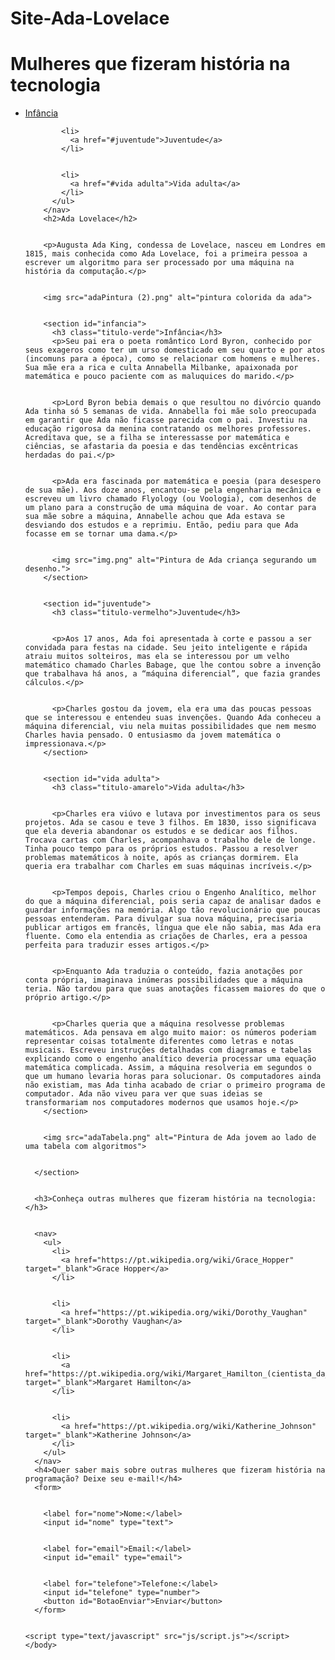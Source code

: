 # Site-Ada-Lovelace
<!DOCTYPE html>


  <html>
    <head>
      <title>Ada Lovelace</title> 
      <link href="css\style.css" rel="stylesheet"> 
    </head>
    <body>
      <h1>Mulheres que fizeram história na tecnologia</h1>
      <section> 
        <nav class="principal"> <nav id="menu">
          <ul> 
            <li> 
              <a href="#infancia">Infância</a>
            </li>


            <li> 
              <a href="#juventude">Juventude</a>
            </li>


            <li> 
              <a href="#vida adulta">Vida adulta</a>
            </li>
          </ul>
        </nav>    
        <h2>Ada Lovelace</h2>


        <p>Augusta Ada King, condessa de Lovelace, nasceu em Londres em 1815, mais conhecida como Ada Lovelace, foi a primeira pessoa a escrever um algoritmo para ser processado por uma máquina na história da computação.</p>


        <img src="adaPintura (2).png" alt="pintura colorida da ada"> 


        <section id="infancia"> 
          <h3 class="titulo-verde">Infância</h3>
          <p>Seu pai era o poeta romântico Lord Byron, conhecido por seus exageros como ter um urso domesticado em seu quarto e por atos (incomuns para a época), como se relacionar com homens e mulheres. Sua mãe era a rica e culta Annabella Milbanke, apaixonada por matemática e pouco paciente com as maluquices do marido.</p>


          <p>Lord Byron bebia demais o que resultou no divórcio quando Ada tinha só 5 semanas de vida. Annabella foi mãe solo preocupada em garantir que Ada não ficasse parecida com o pai. Investiu na educação rigorosa da menina contratando os melhores professores. Acreditava que, se a filha se interessasse por matemática e ciências, se afastaria da poesia e das tendências excêntricas herdadas do pai.</p>


          <p>Ada era fascinada por matemática e poesia (para desespero de sua mãe). Aos doze anos, encantou-se pela engenharia mecânica e escreveu um livro chamado Flyology (ou Voologia), com desenhos de um plano para a construção de uma máquina de voar. Ao contar para sua mãe sobre a máquina, Annabelle achou que Ada estava se desviando dos estudos e a reprimiu. Então, pediu para que Ada focasse em se tornar uma dama.</p>


          <img src="img.png" alt="Pintura de Ada criança segurando um desenho."> 
        </section> 


        <section id="juventude">
          <h3 class="titulo-vermelho">Juventude</h3>


          <p>Aos 17 anos, Ada foi apresentada à corte e passou a ser convidada para festas na cidade. Seu jeito inteligente e rápida atraiu muitos solteiros, mas ela se interessou por um velho matemático chamado Charles Babage, que lhe contou sobre a invenção que trabalhava há anos, a “máquina diferencial”, que fazia grandes cálculos.</p>


          <p>Charles gostou da jovem, ela era uma das poucas pessoas que se interessou e entendeu suas invenções. Quando Ada conheceu a máquina diferencial, viu nela muitas possibilidades que nem mesmo Charles havia pensado. O entusiasmo da jovem matemática o impressionava.</p>
        </section>


        <section id="vida adulta">
          <h3 class="titulo-amarelo">Vida adulta</h3>


          <p>Charles era viúvo e lutava por investimentos para os seus projetos. Ada se casou e teve 3 filhos. Em 1830, isso significava que ela deveria abandonar os estudos e se dedicar aos filhos. Trocava cartas com Charles, acompanhava o trabalho dele de longe. Tinha pouco tempo para os próprios estudos. Passou a resolver problemas matemáticos à noite, após as crianças dormirem. Ela queria era trabalhar com Charles em suas máquinas incríveis.</p>


          <p>Tempos depois, Charles criou o Engenho Analítico, melhor do que a máquina diferencial, pois seria capaz de analisar dados e guardar informações na memória. Algo tão revolucionário que poucas pessoas entenderam. Para divulgar sua nova máquina, precisaria publicar artigos em francês, língua que ele não sabia, mas Ada era fluente. Como ela entendia as criações de Charles, era a pessoa perfeita para traduzir esses artigos.</p>


          <p>Enquanto Ada traduzia o conteúdo, fazia anotações por conta própria, imaginava inúmeras possibilidades que a máquina teria. Não tardou para que suas anotações ficassem maiores do que o próprio artigo.</p>


          <p>Charles queria que a máquina resolvesse problemas matemáticos. Ada pensava em algo muito maior: os números poderiam representar coisas totalmente diferentes como letras e notas musicais. Escreveu instruções detalhadas com diagramas e tabelas explicando como o engenho analítico deveria processar uma equação matemática complicada. Assim, a máquina resolveria em segundos o que um humano levaria horas para solucionar. Os computadores ainda não existiam, mas Ada tinha acabado de criar o primeiro programa de computador. Ada não viveu para ver que suas ideias se transformariam nos computadores modernos que usamos hoje.</p>
        </section>


        <img src="adaTabela.png" alt="Pintura de Ada jovem ao lado de uma tabela com algoritmos"> 


      </section> 


      <h3>Conheça outras mulheres que fizeram história na tecnologia:</h3>


      <nav>
        <ul>
          <li>
            <a href="https://pt.wikipedia.org/wiki/Grace_Hopper" target="_blank">Grace Hopper</a>
          </li>


          <li>
            <a href="https://pt.wikipedia.org/wiki/Dorothy_Vaughan" target="_blank">Dorothy Vaughan</a> 
          </li>


          <li>
            <a href="https://pt.wikipedia.org/wiki/Margaret_Hamilton_(cientista_da_computa%C3%A7%C3%A3o)" target="_blank">Margaret Hamilton</a> 
          </li>


          <li>
            <a href="https://pt.wikipedia.org/wiki/Katherine_Johnson" target="_blank">Katherine Johnson</a> 
          </li>
        </ul>
      </nav>
      <h4>Quer saber mais sobre outras mulheres que fizeram história na programação? Deixe seu e-mail!</h4>
      <form>


        <label for="nome">Nome:</label>
        <input id="nome" type="text">


        <label for="email">Email:</label>
        <input id="email" type="email">


        <label for="telefone">Telefone:</label>
        <input id="telefone" type="number">
        <button id="BotaoEnviar">Enviar</button>
      </form>


    <script type="text/javascript" src="js/script.js"></script>  
    </body>
  </html> 

